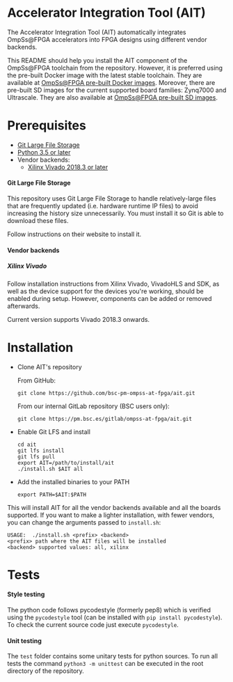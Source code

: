 # Accelerator Integration Tool (AIT)

The Accelerator Integration Tool (AIT) automatically integrates OmpSs@FPGA accelerators into FPGA designs using different vendor backends.

This README should help you install the AIT component of the OmpSs@FPGA toolchain from the repository.
However, it is preferred using the pre-built Docker image with the latest stable toolchain.
They are available at [OmpSs@FPGA pre-built Docker images](https://ompssatfpga.bsc.es/downloads/docker/).
Moreover, there are pre-built SD images for the current supported board families: Zynq7000 and Ultrascale.
They are also available at [OmpSs@FPGA pre-built SD images](https://ompssatfpga.bsc.es/downloads/sd-images/).

# Prerequisites
 - [Git Large File Storage](https://git-lfs.github.com/)
 - [Python 3.5 or later](https://www.python.org/)
 - Vendor backends:
   - [Xilinx Vivado 2018.3 or later](https://www.xilinx.com/support/download/index.html/content/xilinx/en/downloadNav/vivado-design-tools.html)

#### Git Large File Storage

This repository uses Git Large File Storage to handle relatively-large files that are frequently updated (i.e. hardware runtime IP files) to avoid increasing the history size unnecessarily. You must install it so Git is able to download these files.

Follow instructions on their website to install it.

#### Vendor backends

##### Xilinx Vivado

Follow installation instructions from Xilinx
Vivado, VivadoHLS and SDK, as well as the device support for the devices you're working, should be enabled during setup.
However, components can be added or removed afterwards.

Current version supports Vivado 2018.3 onwards.

# Installation

* Clone AIT's repository

    From GitHub:

	  git clone https://github.com/bsc-pm-ompss-at-fpga/ait.git

	From our internal GitLab repository (BSC users only):

	  git clone https://pm.bsc.es/gitlab/ompss-at-fpga/ait.git

* Enable Git LFS and install

	  cd ait
	  git lfs install
	  git lfs pull
	  export AIT=/path/to/install/ait
	  ./install.sh $AIT all

* Add the installed binaries to your PATH

	  export PATH=$AIT:$PATH

This will install AIT for all the vendor backends available and all the boards supported. If you want to make a lighter installation, with fewer vendors, you can change the arguments passed to `install.sh`:

	USAGE:  ./install.sh <prefix> <backend>
  	<prefix> path where the AIT files will be installed
  	<backend> supported values: all, xilinx

# Tests

#### Style testing

The python code follows pycodestyle (formerly pep8) which is verified using the `pycodestyle` tool (can be installed with `pip install pycodestyle`).
To check the current source code just execute `pycodestyle`.

#### Unit testing

The `test` folder contains some unitary tests for python sources.
To run all tests the command `python3 -m unittest` can be executed in the root directory of the repository.
